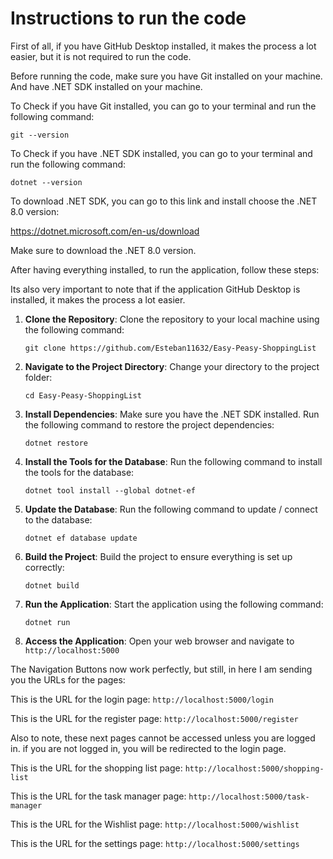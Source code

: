 # Instructions to run the code

First of all, if you have GitHub Desktop installed, it makes the process a lot easier, but it is not required to run the code.

Before running the code, make sure you have Git installed on your machine. And have .NET SDK installed on your machine.

To Check if you have Git installed, you can go to your terminal and run the following command:

```
git --version
```

To Check if you have .NET SDK installed, you can go to your terminal and run the following command:

```
dotnet --version
```

To download .NET SDK, you can go to this link and install choose the .NET 8.0 version:

https://dotnet.microsoft.com/en-us/download

Make sure to download the .NET 8.0 version.

After having everything installed, to run the application, follow these steps:

Its also very important to note that if the application GitHub Desktop is installed, it makes the process a lot easier.

1. **Clone the Repository**:
   Clone the repository to your local machine using the following command:

   ```
   git clone https://github.com/Esteban11632/Easy-Peasy-ShoppingList
   ```

2. **Navigate to the Project Directory**:
   Change your directory to the project folder:

   ```
   cd Easy-Peasy-ShoppingList
   ```

3. **Install Dependencies**:
   Make sure you have the .NET SDK installed. Run the following command to restore the project dependencies:

   ```
   dotnet restore
   ```

4. **Install the Tools for the Database**:
   Run the following command to install the tools for the database:

   ```
   dotnet tool install --global dotnet-ef
   ```

5. **Update the Database**:
   Run the following command to update / connect to the database:

   ```
   dotnet ef database update
   ```

6. **Build the Project**:
   Build the project to ensure everything is set up correctly:

   ```
   dotnet build
   ```

7. **Run the Application**:
   Start the application using the following command:

   ```
   dotnet run
   ```

8. **Access the Application**:
   Open your web browser and navigate to `http://localhost:5000`

The Navigation Buttons now work perfectly, but still, in here I am sending you the URLs for the pages:

This is the URL for the login page: `http://localhost:5000/login`

This is the URL for the register page: `http://localhost:5000/register`

Also to note, these next pages cannot be accessed unless you are logged in. if you are not logged in, you will be redirected to the login page.

This is the URL for the shopping list page: `http://localhost:5000/shopping-list`

This is the URL for the task manager page: `http://localhost:5000/task-manager`

This is the URL for the Wishlist page: `http://localhost:5000/wishlist`

This is the URL for the settings page: `http://localhost:5000/settings`
